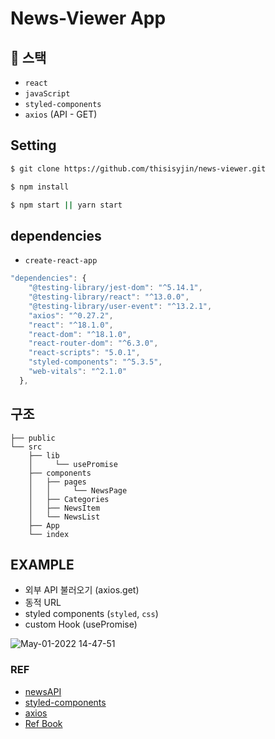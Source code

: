 # News-Viewer App

## 🚀 스택

- `react`
- `javaScript`
- `styled-components` 
- `axios` (API - GET)


## Setting

``` bash
$ git clone https://github.com/thisisyjin/news-viewer.git

$ npm install

$ npm start || yarn start
```

## dependencies
- `create-react-app`


``` js
"dependencies": {
    "@testing-library/jest-dom": "^5.14.1",
    "@testing-library/react": "^13.0.0",
    "@testing-library/user-event": "^13.2.1",
    "axios": "^0.27.2",
    "react": "^18.1.0",
    "react-dom": "^18.1.0",
    "react-router-dom": "^6.3.0",
    "react-scripts": "5.0.1",
    "styled-components": "^5.3.5",
    "web-vitals": "^2.1.0"
  },
```


## 구조

``` 
├── public
└── src
    ├── lib
    │     └── usePromise
    ├── components
    │   ├── pages
    │   │     └── NewsPage
    │   ├── Categories
    │   ├── NewsItem
    │   └── NewsList
    ├── App
    └── index
```


## EXAMPLE

- 외부 API 불러오기 (axios.get)
- 동적 URL
- styled components (`styled`, `css`)
- custom Hook (usePromise)

![May-01-2022 14-47-51](https://user-images.githubusercontent.com/89119982/166136440-633bffbb-6111-40b1-8877-162aac543ea2.gif)



### REF

- [newsAPI](https://newsapi.org/)
- [styled-components](https://styled-components.com/)
- [axios](https://axios-http.com/kr/docs/intro)
- [Ref Book](https://thebook.io/080203/)
